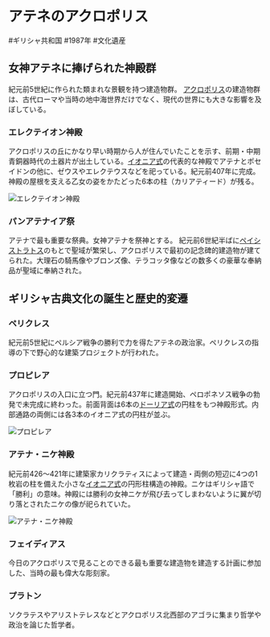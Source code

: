 # アテネのアクロポリス
#ギリシャ共和国 #1987年 #文化遺産
## 女神アテネに捧げられた神殿群
紀元前5世紀に作られた類まれな景観を持つ建造物群。
[アクロポリス](../terms/アクロポリス.md)の建造物群は、古代ローマや当時の地中海世界だけでなく、現代の世界にも大きな影響を及ぼしている。
### エレクテイオン神殿
アクロポリスの丘にかなり早い時期から人が住んでいたことを示す、前期・中期青銅器時代の土器片が出土している。[イオニア式](../terms/イオニア式.md)の代表的な神殿でアテナとポセイドンの他に、ゼウスやエレクテウスなどを祀っている。紀元前407年に完成。神殿の屋根を支える乙女の姿をかたどった6本の柱（カリアティード）が残る。

![エレクテイオン神殿](https://upload.wikimedia.org/wikipedia/commons/thumb/3/37/Athen_Erechtheum_BW_2017-10-09_13-47-38.jpg/2560px-Athen_Erechtheum_BW_2017-10-09_13-47-38.jpg)
### パンアテナイア祭
アテナで最も重要な祭典。女神アテナを祭神とする。
紀元前6世紀半ばに[ペイシストラトス](../terms/ペイシストラトス.md)のもとで聖域が繁栄し、アクロポリスで最初の記念碑的建造物が建てられた。大理石の騎馬像やブロンズ像、テラコッタ像などの数多くの豪華な奉納品が聖域に奉納された。
## ギリシャ古典文化の誕生と歴史的変遷
### ペリクレス
紀元前5世紀にペルシア戦争の勝利で力を得たアテネの政治家。ペリクレスの指導の下で野心的な建築プロジェクトが行われた。
### プロピレア
アクロポリスの入口に立つ門。紀元前437年に建造開始、ペロポネソス戦争の勃発で未完成に終わった。前面背面は6本の[ドーリア式](../terms/ドーリア式.md)の円柱をもつ神殿形式。内部通路の両側には各3本のイオニア式の円柱が並ぶ。

![プロピレア](https://upload.wikimedia.org/wikipedia/commons/f/f6/East_Facade_of_the_Propylaea_on_July_23%2C_2019.jpg)
### アテナ・ニケ神殿
紀元前426〜421年に建築家カリクラティスによって建造・両側の短辺に4つの1枚岩の柱を備えた小さな[イオニア式](../terms/イオニア式.md)の円形柱構造の神殿。ニケはギリシャ語で「勝利」の意味。神殿には勝利の女神ニケが飛び去ってしまわないように翼が切り落とされたニケの像が祀られていた。

![アテナ・ニケ神殿](https://upload.wikimedia.org/wikipedia/commons/thumb/0/05/Temple_of_Athena_Nik%C3%A8_from_Propylaea%2C_Acropolis%2C_Athens%2C_Greece.jpg/2560px-Temple_of_Athena_Nik%C3%A8_from_Propylaea%2C_Acropolis%2C_Athens%2C_Greece.jpg)
### フェイディアス
今日のアクロポリスで見ることのできる最も重要な建造物を建造する計画に参加した、当時の最も偉大な彫刻家。
### プラトン
ソクラテスやアリストテレスなどとアクロポリス北西部のアゴラに集まり哲学や政治を論じた哲学者。
